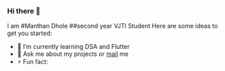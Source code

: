 ### Hi there 👋  
I am #Manthan Dhole 
##second year VJTI Student
Here are some ideas to get you started:

- 🌱 I’m currently learning DSA and Flutter
- 💬 Ask me about my projects or [mail](indiakamanthan@gmail.com)   me
- ⚡ Fun fact: 
